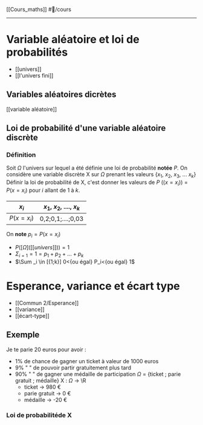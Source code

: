 [[Cours_maths]] #📝/cours
___
# Variable aléatoire et loi de probabilités
- [[univers]] 
- [[l'univers fini]] 
## Variables aléatoires dicrètes
[[variable aléatoire]] 
## Loi de probabilité d'une variable aléatoire discrète
### Définition
Soit $\Omega$ l'univers sur lequel a été définie une loi de probabilité **notée** $P$. On considère une variable discrète X sur $\Omega$ prenant les valeurs {$x_1$, $x_2$, $x_3$, ... $x_k$}
Définir la loi de probabilité de X, c'est donner les valeurs de $P$ (($x=x_i$)) = $P$($x=x_i$)
pour $i$ allant de 1 à $k$.

$x_i$|$x_1$, $x_2$, ...., $x_k$
--|--
$P(x=x_i)$ | 0,2;0,1;....;0,03

On **note** $p_i=P(x=x_i)$

- $P([\Omega]([[univers]]))=1$
- $\Sigma_{i=1}=1=p_1+p_2+...+p_k$
- $\Sum _i \in [{1;k}] 0<{ou égal} P_i<{ou égal} 1$

# Esperance, variance et écart type
- [[Commun 2/Esperance]]
- [[variance]]
- [[écart-type]]
## Exemple
Je te parie 20 euros pour avoir :
- 1% de chance de gagner un ticket à valeur de 1000 euros
- 9% "      "           de pouvoir partir gratuitement plus tard
- 90% "     "          de gagner une médaille de participation
$\Omega$ = {ticket ; parie gratuit ; médaille}
X : $\Omega$ -> \R
	- ticket -> 980 €
	- parie gratuit -> 0 €
	- médaille -> -20 €
### Loi de probabilitéde X
